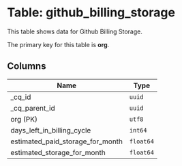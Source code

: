 # Table: github_billing_storage

This table shows data for Github Billing Storage.

The primary key for this table is **org**.

## Columns

| Name          | Type          |
| ------------- | ------------- |
|_cq_id|`uuid`|
|_cq_parent_id|`uuid`|
|org (PK)|`utf8`|
|days_left_in_billing_cycle|`int64`|
|estimated_paid_storage_for_month|`float64`|
|estimated_storage_for_month|`float64`|